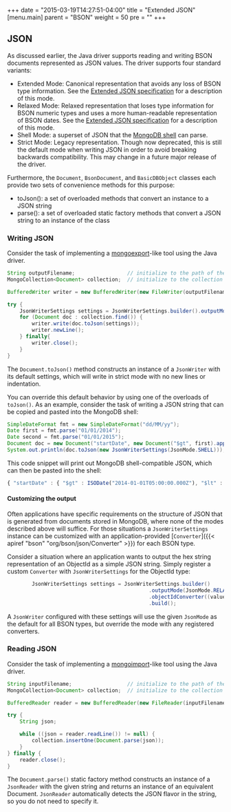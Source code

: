+++
date = "2015-03-19T14:27:51-04:00"
title = "Extended JSON"
[menu.main]
  parent = "BSON"
  weight = 50
  pre = "<i class='fa'></i>"
+++

## JSON

As discussed earlier, the Java driver supports reading and writing BSON documents represented as JSON values. The driver supports four 
standard variants:   

- Extended Mode: Canonical representation that avoids any loss of BSON type information. See the 
[Extended JSON specification](https://github.com/mongodb/specifications/blob/master/source/extended-json.rst) for a description of this 
mode.
- Relaxed Mode:  Relaxed representation that loses type information for BSON numeric types and uses a more human-readable representation
of BSON dates. See the 
[Extended JSON specification](https://github.com/mongodb/specifications/blob/master/source/extended-json.rst) for a description of this 
mode.
- Shell Mode: a superset of JSON that the 
[MongoDB shell](http://docs.mongodb.org/manual/tutorial/getting-started-with-the-mongo-shell/) can parse. 
- Strict Mode: Legacy representation.  Though now deprecated, this is still the default mode when writing JSON in order to avoid breaking
backwards compatibility.  This may change in a future major release of the driver.

Furthermore, the `Document`, `BsonDocument`, and `BasicDBObject` classes each provide two sets of convenience methods for this purpose:

- toJson(): a set of overloaded methods that convert an instance to a JSON string
- parse(): a set of overloaded static factory methods that convert a JSON string to an instance of the class
 
### Writing JSON

Consider the task of implementing a [mongoexport](http://docs.mongodb.org/manual/reference/program/mongoexport/)-like tool using the 
Java driver.  
    
```java
String outputFilename;                 // initialize to the path of the file to write to
MongoCollection<Document> collection;  // initialize to the collection from which you want to query

BufferedWriter writer = new BufferedWriter(new FileWriter(outputFilename));

try {
    JsonWriterSettings settings = JsonWriterSettings.builder().outputMode(JsonMode.EXTENDED).build();
    for (Document doc : collection.find()) {
        writer.write(doc.toJson(settings));
        writer.newLine();
    } finally{
        writer.close();
    }
}

```

The `Document.toJson()` method constructs an instance of a `JsonWriter` with its default settings, which will write in strict mode with 
no new lines or indentation.  

You can override this default behavior by using one of the overloads of `toJson()`.  As an example, consider the task of writing a
 JSON string that can be copied and pasted into the MongoDB shell:
 
```java
SimpleDateFormat fmt = new SimpleDateFormat("dd/MM/yy");
Date first = fmt.parse("01/01/2014");
Date second = fmt.parse("01/01/2015");
Document doc = new Document("startDate", new Document("$gt", first).append("$lt", second)); 
System.out.println(doc.toJson(new JsonWriterSettings(JsonMode.SHELL))); 
```

This code snippet will print out MongoDB shell-compatible JSON, which can then be pasted into the shell:
 
```javascript
{ "startDate" : { "$gt" : ISODate("2014-01-01T05:00:00.000Z"), "$lt" : ISODate("2015-01-01T05:00:00.000Z") } }
```

#### Customizing the output

Often applications have specific requirements on the structure of JSON that is generated from documents stored in MongoDB, where none of
the modes described above will suffice.   For those situations a `JsonWriterSettings` instance can be customized with an application-provided 
[`Converter`]({{< apiref "bson" "org/bson/json/Converter" >}}) for each BSON type.
  
Consider a situation where an application wants to output the hex string representation of an ObjectId as a simple JSON string.  Simply 
register a custom `Converter` with `JsonWriterSettings` for the ObjectId type:

```java
        JsonWriterSettings settings = JsonWriterSettings.builder()
                                              .outputMode(JsonMode.RELAXED)
                                              .objectIdConverter((value, writer) -> writer.writeString(value.toHexString()))
                                              .build();
```

A `JsonWriter` configured with these settings will use the given `JsonMode` as the default for all BSON types, but override the mode
with any registered converters.

### Reading JSON

Consider the task of implementing a [mongoimport](http://docs.mongodb.org/manual/reference/program/mongoimport/)-like tool using the 
Java driver.  
    
```java
String inputFilename;                  // initialize to the path of the file to read from
MongoCollection<Document> collection;  // initialize to the collection to which you want to write

BufferedReader reader = new BufferedReader(new FileReader(inputFilename));

try {
    String json;

    while ((json = reader.readLine()) != null) {
        collection.insertOne(Document.parse(json));
    } 
} finally {
    reader.close();
}
```

The `Document.parse()` static factory method constructs an instance of a `JsonReader` with the given string and returns an instance of an
equivalent Document. `JsonReader` automatically detects the JSON flavor in the string, so you do not need to specify it.



